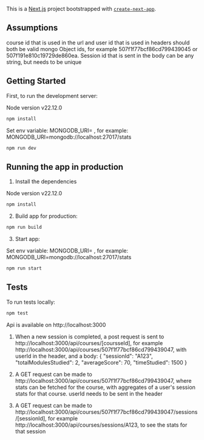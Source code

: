This is a [Next.js](https://nextjs.org) project bootstrapped with [`create-next-app`](https://nextjs.org/docs/app/api-reference/cli/create-next-app).

## Assumptions

course id that is used in the url and user id that is used in headers should both be valid mongo Object ids, for example 507f1f77bcf86cd799439045 or 507f191e810c19729de860ea. Session id that is sent in the body can be any string, but needs to be unique

## Getting Started

First, to run the development server:

Node version v22.12.0

```bash
npm install
```

Set env variable: MONGODB_URI=<connection string> , for example: MONGODB_URI=mongodb://localhost:27017/stats

```bash
npm run dev
```

## Running the app in production

1. Install the dependencies

Node version v22.12.0

```bash
npm install
```

2. Build app for production:

```bash
npm run build
```

3. Start app:

Set env variable: MONGODB_URI=<connection string> , for example: MONGODB_URI=mongodb://localhost:27017/stats

```bash
npm run start
```

## Tests

To run tests locally:

```bash
npm test
```

Api is available on http://localhost:3000

1. When a new session is completed, a post request is sent to http://localhost:3000/api/courses/[coursseId], for example http://localhost:3000/api/courses/507f1f77bcf86cd799439047, with userId in the header, and a body: {
   "sessionId": "A123",
   "totalModulesStudied": 2,
   "averageScore": 70,
   "timeStudied": 1500
   }

2. A GET request can be made to http://localhost:3000/api/courses/507f1f77bcf86cd799439047, where stats can be fetched for the course, with aggregates of a user's session stats for that course. userId needs to be sent in the header

3. A GET request can be made to http://localhost:3000/api/courses/507f1f77bcf86cd799439047/sessions/[sessionId], for example http://localhost:3000/api/courses/sessions/A123, to see the stats for that session
